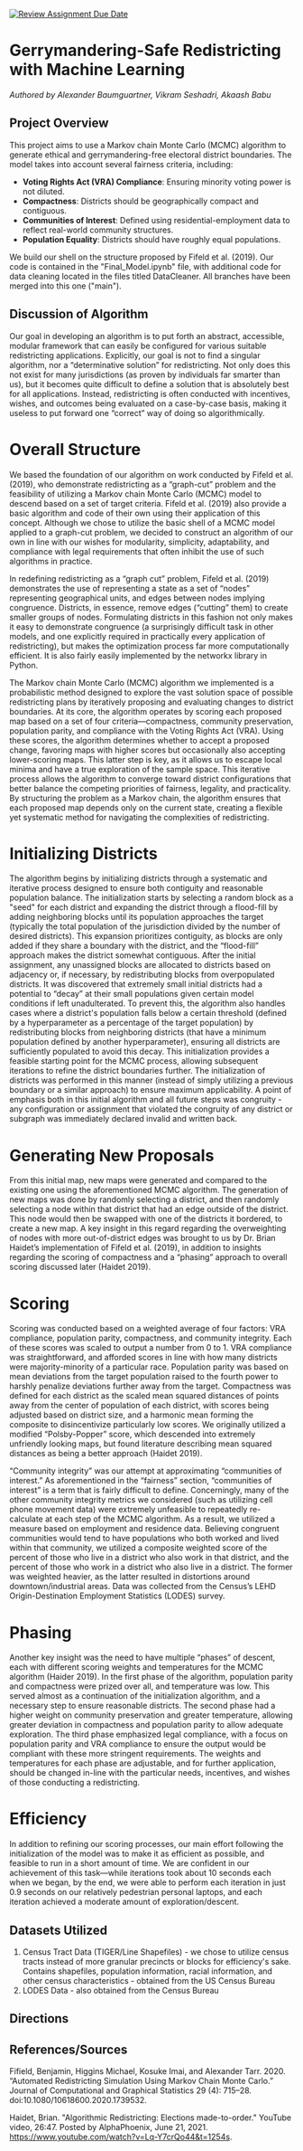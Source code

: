 [![Review Assignment Due Date](https://classroom.github.com/assets/deadline-readme-button-22041afd0340ce965d47ae6ef1cefeee28c7c493a6346c4f15d667ab976d596c.svg)](https://classroom.github.com/a/EqWXl6Ay)
# Gerrymandering-Safe Redistricting with Machine Learning

*Authored by Alexander Baumguartner, Vikram Seshadri, Akaash Babu*

## Project Overview
This project aims to use a Markov chain Monte Carlo (MCMC) algorithm to generate ethical and gerrymandering-free electoral district boundaries. The model takes into account several fairness criteria, including:
- **Voting Rights Act (VRA) Compliance**: Ensuring minority voting power is not diluted.
- **Compactness**: Districts should be geographically compact and contiguous.
- **Communities of Interest**: Defined using residential-employment data to reflect real-world community structures.
- **Population Equality**: Districts should have roughly equal populations.

We build our shell on the structure proposed by Fifeld et al. (2019). Our code is contained in the "Final_Model.ipynb" file, with additional code for data cleaning located in the files titled DataCleaner. All branches have been merged into this one ("main"). 

## Discussion of Algorithm
Our goal in developing an algorithm is to put forth an abstract, accessible, modular framework that can easily be configured for various suitable redistricting applications. 
Explicitly, our goal is not to find a singular algorithm, nor a “determinative solution” for redistricting. Not only does this not exist for many jurisdictions (as proven by individuals far smarter than us), but it becomes quite difficult to define a solution that is absolutely best for all applications. Instead, redistricting is often conducted with incentives, wishes, and outcomes being evaluated on a case-by-case basis, making it useless to put forward one “correct” way of doing so algorithmically.

# Overall Structure
We based the foundation of our algorithm on work conducted by Fifeld et al. (2019), who demonstrate redistricting as a “graph-cut” problem and the feasibility of utilizing a Markov chain Monte Carlo (MCMC) model to descend based on a set of target criteria. Fifeld et al. (2019) also provide a basic algorithm and code of their own using their application of this concept. Although we chose to utilize the basic shell of a MCMC model applied to a graph-cut problem, we decided to construct an algorithm of our own in line with our wishes for modularity, simplicity, adaptability, and compliance with legal requirements that often inhibit the use of such algorithms in practice.

In redefining redistricting as a “graph cut” problem, Fifeld et al. (2019) demonstrates the use of representing a state as a set of “nodes” representing geographical units, and edges between nodes implying congruence. Districts, in essence, remove edges (“cutting” them) to create smaller groups of nodes. Formulating districts in this fashion not only makes it easy to demonstrate congruence (a surprisingly difficult task in other models, and one explicitly required in practically every application of redistricting), but makes the optimization process far more computationally efficient. It is also fairly easily implemented by the networkx library in Python. 

The Markov chain Monte Carlo (MCMC) algorithm we implemented is a probabilistic method designed to explore the vast solution space of possible redistricting plans by iteratively proposing and evaluating changes to district boundaries. At its core, the algorithm operates by scoring each proposed map based on a set of four criteria—compactness, community preservation, population parity, and compliance with the Voting Rights Act (VRA). Using these scores, the algorithm determines whether to accept a proposed change, favoring maps with higher scores but occasionally also accepting lower-scoring maps. This latter step is key, as it allows us to escape local minima and have a true exploration of the sample space. This iterative process allows the algorithm to converge toward district configurations that better balance the competing priorities of fairness, legality, and practicality. By structuring the problem as a Markov chain, the algorithm ensures that each proposed map depends only on the current state, creating a flexible yet systematic method for navigating the complexities of redistricting. 

# Initializing Districts
The algorithm begins by initializing districts through a systematic and iterative process designed to ensure both contiguity and reasonable population balance. The initialization starts by selecting a random block as a "seed" for each district and expanding the district through a flood-fill by adding neighboring blocks until its population approaches the target (typically the total population of the jurisdiction divided by the number of desired districts). This expansion prioritizes contiguity, as blocks are only added if they share a boundary with the district, and the “flood-fill” approach makes the district somewhat contiguous. After the initial assignment, any unassigned blocks are allocated to districts based on adjacency or, if necessary, by redistributing blocks from overpopulated districts. It was discovered that extremely small initial districts had a potential to “decay” at their small populations given certain model conditions if left unadulterated. To prevent this, the algorithm also handles cases where a district's population falls below a certain threshold (defined by a hyperparameter as a percentage of the target population) by redistributing blocks from neighboring districts (that have a minimum population defined by another hyperparameter), ensuring all districts are sufficiently populated to avoid this decay. This initialization provides a feasible starting point for the MCMC process, allowing subsequent iterations to refine the district boundaries further. The initialization of districts was performed in this manner (instead of simply utilizing a previous boundary or a similar approach) to ensure maximum applicability. 
A point of emphasis both in this initial algorithm and all future steps was congruity - any configuration or assignment that violated the congruity of any district or subgraph was immediately declared invalid and written back.  

# Generating New Proposals
From this initial map, new maps were generated and compared to the existing one using the aforementioned MCMC algorithm. The generation of new maps was done by randomly selecting a district, and then randomly selecting a node within that district that had an edge outside of the district. This node would then be swapped with one of the districts it bordered, to create a new map. A key insight in this regard regarding the overweighting of nodes with more out-of-district edges was brought to us by Dr. Brian Haidet’s implementation of Fifeld et al. (2019), in addition to insights regarding the scoring of compactness and a “phasing” approach to overall scoring discussed later (Haidet 2019). 

# Scoring
Scoring was conducted based on a weighted average of four factors: VRA compliance, population parity, compactness, and community integrity. Each of these scores was scaled to output a number from 0 to 1. VRA compliance was straightforward, and afforded scores in line with how many districts were majority-minority of a particular race. Population parity was based on mean deviations from the target population raised to the fourth power to harshly penalize deviations further away from the target. Compactness was defined for each district as the scaled mean squared distances of points away from the center of population of each district, with scores being adjusted based on district size, and a harmonic mean forming the composite to disincentivize particularly low scores. We originally utilized a modified “Polsby-Popper” score, which descended into extremely unfriendly looking maps, but found literature describing mean squared distances as being a better approach (Haidet 2019). 

“Community integrity” was our attempt at approximating “communities of interest.” As aforementioned in the “fairness” section, “communities of interest” is a term that is fairly difficult to define. Concerningly, many of the other community integrity metrics we considered (such as utilizing cell phone movement data) were extremely unfeasible to repeatedly re-calculate at each step of the MCMC algorithm. As a result, we utilized a measure based on employment and residence data. Believing congruent communities would tend to have populations who both worked and lived within that community, we utilized a composite weighted score of the percent of those who live in a district who also work in that district, and the percent of those who work in a district who also live in a district. The former was weighted heavier, as the latter resulted in distortions around downtown/industrial areas. Data was collected from the Census’s LEHD Origin-Destination Employment Statistics (LODES) survey. 

# Phasing
Another key insight was the need to have multiple “phases” of descent, each with different scoring weights and temperatures for the MCMC algorithm (Haider 2019). In the first phase of the algorithm, population parity and compactness were prized over all, and temperature was low. This served almost as a continuation of the initialization algorithm, and a necessary step to ensure reasonable districts. The second phase had a higher weight on community preservation and greater temperature, allowing greater deviation in compactness and population parity to allow adequate exploration. The third phase emphasized legal compliance, with a focus on population parity and VRA compliance to ensure the output would be compliant with these more stringent requirements. The weights and temperatures for each phase are adjustable, and for further application, should be changed in-line with the particular needs, incentives, and wishes of those conducting a redistricting. 

# Efficiency 
In addition to refining our scoring processes, our main effort following the initialization of the model was to make it as efficient as possible, and feasible to run in a short amount of time. We are confident in our achievement of this task—while iterations took about 10 seconds each when we began, by the end, we were able to perform each iteration in just 0.9 seconds on our relatively pedestrian personal laptops, and each iteration achieved a moderate amount of exploration/descent. 

## Datasets Utilized

1. Census Tract Data (TIGER/Line Shapefiles) - we chose to utilize census tracts instead of more granular precincts or blocks for efficiency's sake. Contains shapefiles, population information, racial information, and other census characteristics - obtained from the US Census Bureau
2. LODES Data - also obtained from the Census Bureau

## Directions

## References/Sources

Fifield, Benjamin, Higgins Michael, Kosuke Imai, and Alexander Tarr. 2020. “Automated Redistricting Simulation Using Markov Chain Monte Carlo.” Journal of Computational and Graphical Statistics 29 (4): 715–28. doi:10.1080/10618600.2020.1739532.

Haidet, Brian. "Algorithmic Redistricting: Elections made-to-order." YouTube video, 26:47. Posted by AlphaPhoenix, June 21, 2021. https://www.youtube.com/watch?v=Lq-Y7crQo44&t=1254s.